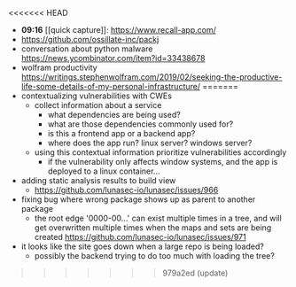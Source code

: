 <<<<<<< HEAD
- **09:16** [[quick capture]]:  https://www.recall-app.com/
- https://github.com/ossillate-inc/packj
- conversation about python malware https://news.ycombinator.com/item?id=33438678
- wolfram productivity https://writings.stephenwolfram.com/2019/02/seeking-the-productive-life-some-details-of-my-personal-infrastructure/
=======
- contextualizing vulnerabilities with CWEs
	- collect information about a service
		- what dependencies are being used?
		- what are those dependencies commonly used for?
		- is this a frontend app or a backend app?
		- where does the app run? linux server? windows server?
	- using this contextual information prioritize vulnerabilities accordingly
		- if the vulnerability only affects window systems, and the app is deployed to a linux container...
- adding static analysis results to build view
	- https://github.com/lunasec-io/lunasec/issues/966
- fixing bug where wrong package shows up as parent to another package
	- the root edge '0000-00...' can exist multiple times in a tree, and will get overwritten multiple times when the maps and sets are being created https://github.com/lunasec-io/lunasec/issues/971
- it looks like the site goes down when a large repo is being loaded?
	- possibly the backend trying to do too much with loading the tree?
>>>>>>> 979a2ed (update)
